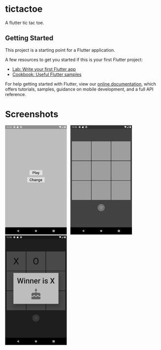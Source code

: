 # tictactoe

A flutter tic tac toe.

## Getting Started

This project is a starting point for a Flutter application.

A few resources to get you started if this is your first Flutter project:

- [Lab: Write your first Flutter app](https://flutter.dev/docs/get-started/codelab)
- [Cookbook: Useful Flutter samples](https://flutter.dev/docs/cookbook)

For help getting started with Flutter, view our
[online documentation](https://flutter.dev/docs), which offers tutorials,
samples, guidance on mobile development, and a full API reference.

# Screenshots

<div>
  <img src="https://github.com/draker67/tic_tac_toe_android/blob/master/main.png" width="200"/>
  &nbsp
  <img src="https://github.com/draker67/tic_tac_toe_android/blob/master/home.png" width="200"/>
  &nbsp
  <img src="https://github.com/draker67/tic_tac_toe_android/blob/master/win.png" width="200"/>
</div>
